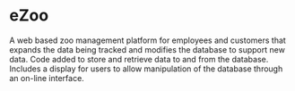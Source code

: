 # eZoo
A web based zoo management platform for employees and customers that expands the data being tracked and modifies the database to support new data. Code added to store and retrieve data to and from the database.  Includes a display for users to allow manipulation of the database through an on-line interface.
